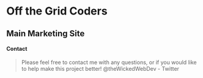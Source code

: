 # Off the Grid Coders
## Main Marketing Site

#### Contact
> Please feel free to contact me with any questions, or if you would like to help make this project better!
> @theWickedWebDev - Twitter